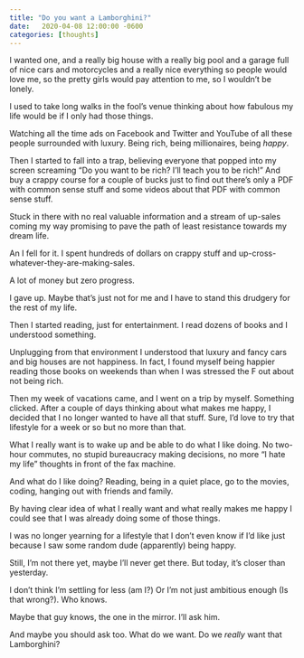 ```yaml
---
title: "Do you want a Lamborghini?"
date:   2020-04-08 12:00:00 -0600
categories: [thoughts]
---
```


I wanted one, and a really big house with a really big pool and a garage full of nice cars and motorcycles and a really nice everything so people would love me, so the pretty girls would pay attention to me, so I wouldn’t be lonely.

I used to take long walks in the fool’s venue thinking about how fabulous my life would be if I only had those things.

Watching all the time ads on Facebook and Twitter and YouTube of all these people surrounded with luxury. Being rich, being millionaires, being *happy*.

Then I started to fall into a trap, believing everyone that popped into my screen screaming “Do you want to be rich? I’ll teach you to be rich!” And buy a crappy course for a couple of bucks just to find out there’s only a PDF with common sense stuff and some videos about that PDF with common sense stuff.

Stuck in there with no real valuable information and a stream of up-sales coming my way promising to pave the path of least resistance towards my dream life.

An I fell for it. I spent hundreds of dollars on crappy stuff and up-cross-whatever-they-are-making-sales.

A lot of money but zero progress.

I gave up. Maybe that’s just not for me and I have to stand this drudgery for the rest of my life.

Then I started reading, just for entertainment. I read dozens of books and I understood something.

Unplugging from that environment I understood that luxury and fancy cars and big houses are not happiness. In fact, I found myself being happier reading those books on weekends than when I was stressed the F out about not being rich.

Then my week of vacations came, and I went on a trip by myself. Something clicked. After a couple of days thinking about what makes me happy, I decided that I no longer wanted to have all that stuff. Sure, I’d love to try that lifestyle for a week or so but no more than that.

What I really want is to wake up and be able to do what I like doing. No two-hour commutes, no stupid bureaucracy making decisions, no more “I hate my life” thoughts in front of the fax machine.

And what do I like doing? Reading, being in a quiet place, go to the movies, coding, hanging out with friends and family.

By having clear idea of what I really want and what really makes me happy I could see that I was already doing some of those things.

I was no longer yearning for a lifestyle that I don’t even know if I’d like just because I saw some random dude (apparently) being happy.

Still, I’m not there yet, maybe I’ll never get there. But today, it’s closer than yesterday.

I don’t think I’m settling for less (am I?) Or I’m not just ambitious enough (Is that wrong?). Who knows.

Maybe that guy knows, the one in the mirror. I’ll ask him.

And maybe you should ask too. What do we want. Do we *really* want that Lamborghini?
